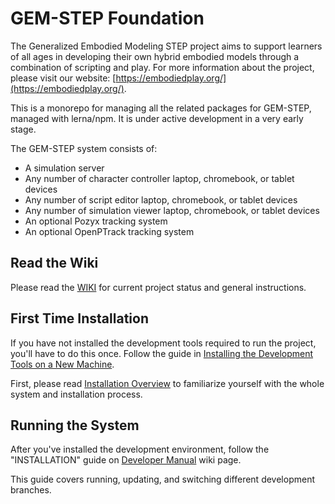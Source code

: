 # GEM-STEP Foundation

The Generalized Embodied Modeling STEP project aims to support learners of all ages in developing their own hybrid embodied models through a combination of scripting and play.  For more information about the project, please visit our website: [https://embodiedplay.org/](https://embodiedplay.org/).

This is a monorepo for managing all the related packages for GEM-STEP, managed with lerna/npm. It is under active development in a very early stage.

The GEM-STEP system consists of:

* A simulation server
* Any number of character controller laptop, chromebook, or tablet devices
* Any number of script editor laptop, chromebook, or tablet devices
* Any number of simulation viewer laptop, chromebook, or tablet devices
* An optional Pozyx tracking system
* An optional OpenPTrack tracking system


## Read the Wiki

Please read the [WIKI](../../wiki) for current project status and general instructions.

## First Time Installation

If you have not installed the development tools required to run the project, you'll have to do this once. Follow the guide in [Installing the Development Tools on a New Machine](../../wiki/Install-Development-Tools). 

First, please read [Installation Overview](https://gitlab.com/stepsys/gem-step/gsgo/-/wikis/Installation-Overview) to familiarize yourself with the whole system and installation process.

## Running the System

After you've installed the development environment, follow the "INSTALLATION" guide on [Developer Manual](../../wiki/Developer-Manual-Index) wiki page.

This guide covers running, updating, and switching different development branches.






